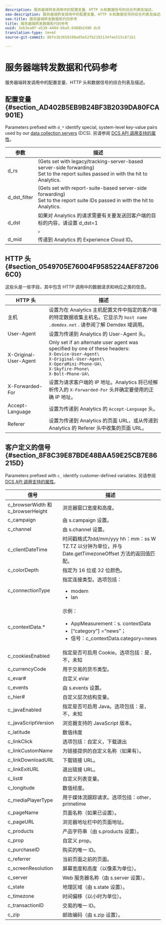 ```yaml
---
description: 服务器端转发调用中的配置变量、HTTP 头和数据信号的综合列表及描述。
seo-description: 服务器端转发调用中的配置变量、HTTP 头和数据信号的综合列表及描述。
seo-title: 服务器端转发数据和代码参考
title: 服务器端转发数据和代码参考
uuid: 3eb3ea0f-a530-448d-bba5-6408b2490 dc8
translation-type: tm+mt
source-git-commit: 86fe1b3650100a05e52fb2102134fee515c871b1

---
```



# 服务器端转发数据和代码参考

服务器端转发调用中的配置变量、HTTP 头和数据信号的综合列表及描述。

## 配置变量 {#section_AD402B5EB9B24BF3B2039DA80FCA901E}

Parameters prefixed with `d_*` identify special, system-level key-value pairs used by our [data collection servers](https://marketing.adobe.com/resources/help/en_US/aam/c_compcollect.html) (DCS). 另请参阅 [DCS API 调用支持的属性](https://marketing.adobe.com/resources/help/en_US/aam/dcs-keys.html)。

| 参数 | 描述 |
|--- |--- |
| d_rs | (Gets set with legacy/tracking-server-based server-side forwarding) <br>Set to the report suites passed in with the hit to Analytics. |
| d_dst_filter | (Gets set with report-suite-based server-side forwarding)  <br>Set to the report suite IDs passed in with the hit to Analytics. |
| d_dst | 如果对 Analytics 的请求需要有关要发送回客户端的目标的内容，请设置 d_dst=1<br>。 |
| d_mid | 传递到 Analytics 的 Experience Cloud ID。 |

## HTTP 头 {#section_0549705E76004F9585224AEF872066C0}

这些头是一些字段，其中包含 HTTP 调用中的数据请求和响应之类的信息。

<!-- Meike, missing link in table below: "See Understanding Calls to the Demdex Domain" -->

| HTTP 头 | 描述 |
|--- |--- |
| 主机 | 设置为在 Analytics 主机配置文件中指定的客户端的特定数据收集主机名。它显示为   `host name .demdex.net` .  请参阅了解 Demdex 域调用。 |
| User-Agent | 设置为传递到 Analytics 的 User-Agent 头。 |
| X-Original-User-Agent | Only set if an alternate user agent was specified by one of these headers: </br>`X-Device-User-Agent\ `  </br>`X-Original-User-Agent\`   </br>`X-OperaMini-Phone-UA\`   </br>`X-Skyfire-Phone\`    </br>`X-Bolt-Phone-UA\` |
| X-Forwarded-For | 设置为请求客户端的 IP 地址。Analytics 将已经解析传入的 `X-Forwarded-For` 头并确定要使用的正确 IP 地址。 |
| Accept-Language | 设置为传递到 Analytics 的 `Accept-Language` 头。 |
| Referer | 设置为传递到 Analytics 的页面 URL，或从传递到 Analytics 的 Referer 头中收集的页面 URL。 |

## 客户定义的信号 {#section_8F8C39E87BDE48BAA59E25CB7E86215D}

Parameters prefixed with `c_` identify customer-defined variables. 另请参阅 [DCS API 调用支持的属性](https://marketing.adobe.com/resources/help/en_US/aam/dcs-keys.html)。

| 信号 | 描述 |
|--- |--- |
| c_browserWidth 和 c_browserHeight | 浏览器窗口宽度和高度。 |
| c_campaign | 由 s.campaign 设置。 |
| c_channel | 由 s.channel 设置。 |
| c_clientDateTime | 时间戳格式为dd/mm/yyy hh：mm：ss W TZ.TZ 以分钟为单位，并与 Date.getTimezoneOffset 方法的返回值匹配。 |
| c_colorDepth | 指定为 16 位或 32 位颜色。 |
| c_connectionType | 指定连接类型。选项包括：<ul><li>modem</li><li>lan</li></ul> |
| c_contextData.* | 示例：<ul><li>AppMeasurement：s. contextData</li><li>[“category”] =“news”；</li><li>信号：c_contextData.category=news</li></ul> |
| c_cookiesEnabled | 指定是否可启用 Cookie。选项包括：是，不，未知 |
| c_currencyCode | 用于交易的货币类型。 |
| c_evar# | 自定义 eVar |
| c_events | 由 s.events 设置。 |
| c_hier# | 自定义层次结构变量。 |
| c_javaEnabled | 指定是否可启用 Java。选项包括：是，不，未知 |
| c_javaScriptVersion | 浏览器支持的 JavaScript 版本。 |
| c_latitude | 数值纬度 |
| c_linkClick | 选项包括：自定义，下载退出 |
| c_linkCustomName | 为链接提供的自定义名称（如果有）。 |
| c_linkDownloadURL | 下载链接 URL。 |
| c_linkExitURL | 退出链接 URL。 |
| c_list# | 自定义列表变量。 |
| c_longitude | 数值经度。 |
| c_mediaPlayerType | 用于媒体流跟踪请求。选项包括：other，primetime |
| c_pageName | 页面名称（如果已设置）。 |
| c_pageURL | 浏览器地址栏中的页面地址。 |
| c_products | 产品字符串（由 s.products 设置）。 |
| c_prop | 自定义 prop。 |
| c_purchaseID | 购买的唯一 ID。 |
| c_referrer | 当前页面之前的页面。 |
| c_screenResolution | 屏幕宽度和高度（以像素为单位）。 |
| c_server | Web 服务器名称（由 s.server 设置）。 |
| c_state | 地理区域（由 s.state 设置）。 |
| c_timezone | 时间偏移（以小时为单位）。 |
| c_transactionID | 交易的唯一 ID。 |
| c_zip | 邮政编码（由 s.zip 设置）。 |
